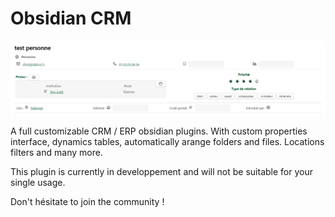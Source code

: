 # Obsidian CRM

![alt text](images/image.png)

A full customizable CRM / ERP obsidian plugins.
With custom properties interface, dynamics tables, automatically arange folders and files.
Locations filters and many more.

This plugin is currently in developpement and will not be suitable for your single usage.

Don't hésitate to join the community !